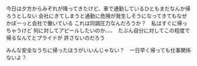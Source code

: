 今日は夕方からみぞれが降ってきたけど、車で通勤しているひともまだなんか帰ろうとしない
会社にきてしまうと通勤に危険が発生しそうになってきてもなぜかぼーっと会社で働いている
これは同調圧力なんだろうか？　私はすぐに帰っちゃうけど
何に対してアピールしたいのか、、、　たぶん自分に対してこの程度で帰るなんてとプライドが
許さないのだろう

みんな安全なうちに帰ったほうがいいんじゃない？　一日早く帰っても仕事関係ないよ？
